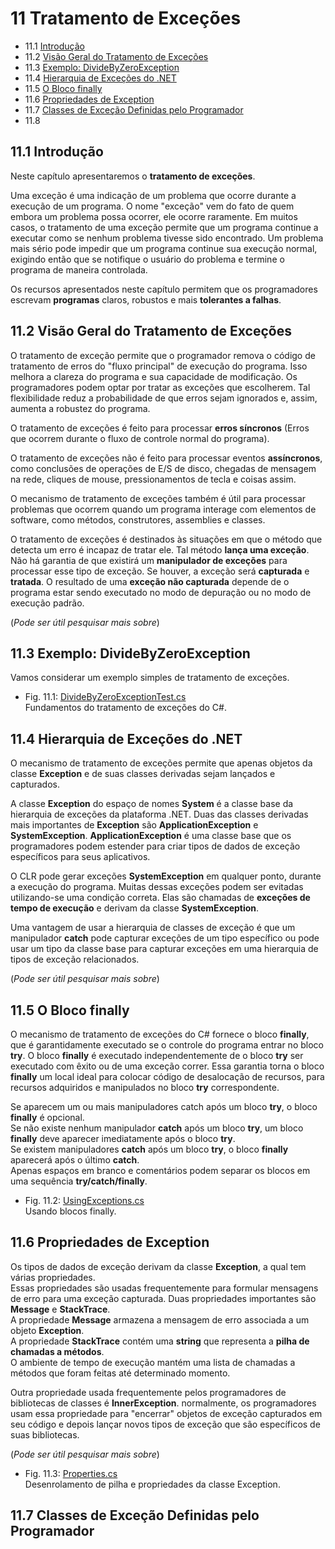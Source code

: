 # 11 Tratamento de Exceções

- 11.1 [Introdução](#111-introdução)
- 11.2 [Visão Geral do Tratamento de Exceções](#112-visão-geral-do-tratamento-de-exceções)
- 11.3 [Exemplo: DivideByZeroException](#113-exemplo-dividebyzeroexception)
- 11.4 [Hierarquia de Exceções do .NET](#114-hierarquia-de-exceções-do-net)
- 11.5 [O Bloco finally](#115-o-bloco-finally)
- 11.6 [Propriedades de Exception](#116-propriedades-de-exception)
- 11.7 [Classes de Exceção Definidas pelo Programador](#117-classes-de-exceção-definidas-pelo-programador)
- 11.8

## 11.1 Introdução

Neste capítulo apresentaremos o **tratamento de exceções**.

Uma exceção é uma indicação de um problema que ocorre durante a execução de um programa.
O nome "exceção" vem do fato de quem embora um problema possa ocorrer, ele ocorre raramente.
Em muitos casos, o tratamento de uma exceção permite que um programa continue a executar como se nenhum problema tivesse sido encontrado.
Um problema mais sério pode impedir que um programa continue sua execução normal,
exigindo então que se notifique o usuário do problema e termine o programa de maneira controlada.

Os recursos apresentados neste capítulo permitem que os programadores escrevam **programas** claros, robustos e mais **tolerantes a falhas**.

## 11.2 Visão Geral do Tratamento de Exceções

O tratamento de exceção permite que o programador remova o código de tratamento de erros do "fluxo principal" de execução do programa.
Isso melhora a clareza do programa e sua capacidade de modificação.
Os programadores podem optar por tratar as exceções que escolherem.
Tal flexibilidade reduz a probabilidade de que erros sejam ignorados e, assim, aumenta a robustez do programa.

O tratamento de exceções é feito para processar **erros síncronos** (Erros que ocorrem durante o fluxo de controle normal do programa).

O tratamento de exceções não é feito para processar eventos **assíncronos**, como conclusões de operações de E/S de disco,
chegadas de mensagem na rede, cliques de mouse, pressionamentos de tecla e coisas assim.

O mecanismo de tratamento de exceções também é útil para processar problemas que ocorrem quando um programa interage com elementos de software,
como métodos, construtores, assemblies e classes.

O tratamento de exceções é destinados às situações em que o método que detecta um erro é incapaz de tratar ele.
Tal método **lança uma exceção**. Não há garantia de que existirá um **manipulador de exceções** para processar esse tipo de exceção. Se houver, a exceção será **capturada** e **tratada**.
O resultado de uma **exceção não capturada** depende de o programa estar sendo executado no modo de depuração ou no modo de execução padrão.

(*Pode ser útil pesquisar mais sobre*)

## 11.3 Exemplo: DivideByZeroException

Vamos considerar um exemplo simples de tratamento de exceções.

- Fig. 11.1: [DivideByZeroExceptionTest.cs](./Fig-11.01%20-%20DivideByZeroExceptionTest.cs)\
Fundamentos do tratamento de exceções do C#.

## 11.4 Hierarquia de Exceções do .NET

O mecanismo de tratamento de exceções permite que apenas objetos da classe **Exception** e de suas classes derivadas sejam lançados e capturados.

A classe **Exception** do espaço de nomes **System** é a classe base da hierarquia de exceções da plataforma .NET.
Duas das classes derivadas mais importantes de **Exception** são **ApplicationException** e **SystemException**.
**ApplicationException** é uma classe base que os programadores podem estender para criar tipos de dados de exceção específicos para seus aplicativos.

O CLR pode gerar exceções **SystemException** em qualquer ponto, durante a execução do programa.
Muitas dessas exceções podem ser evitadas utilizando-se uma condição correta. Elas são chamadas de **exceções de tempo de execução** e derivam da classe **SystemException**.

Uma vantagem de usar a hierarquia de classes de exceção é que um manipulador **catch**
pode capturar exceções de um tipo específico ou pode usar um tipo da classe base para
capturar exceções em uma hierarquia de tipos de exceção relacionados.

(*Pode ser útil pesquisar mais sobre*)

## 11.5 O Bloco finally

O mecanismo de tratamento de exceções do C# fornece o bloco **finally**,
que é garantidamente executado se o controle do programa entrar no bloco **try**.
O bloco **finally** é executado independentemente de o bloco **try** ser executado com êxito ou de uma exceção correr.
Essa garantia torna o bloco **finally** um local ideal para colocar código de desalocação de recursos, para recursos adquiridos e manipulados no bloco **try** correspondente.

Se aparecem um ou mais manipuladores catch após um bloco **try**, o bloco **finally** é opcional.\
Se não existe nenhum manipulador **catch** após um bloco **try**, um bloco **finally** deve aparecer imediatamente após o bloco **try**.\
Se existem manipuladores **catch** após um bloco **try**, o bloco **finally** aparecerá após o último **catch**.\
Apenas espaços em branco e comentários podem separar os blocos em uma sequência **try/catch/finally**.

- Fig. 11.2: [UsingExceptions.cs](./Fig-11.02%20-%20UsingException.cs)\
Usando blocos finally.

## 11.6 Propriedades de Exception

Os tipos de dados de exceção derivam da classe **Exception**, a qual tem várias propriedades.\
Essas propriedades são usadas frequentemente para formular mensagens de erro para uma exceção capturada.
Duas propriedades importantes são **Message** e **StackTrace**.\
A propriedade **Message** armazena a mensagem de erro associada a um objeto **Exception**.\
A propriedade **StackTrace** contém uma **string** que representa a **pilha de chamadas a métodos**.\
O ambiente de tempo de execução mantém uma lista de chamadas a métodos que foram feitas até determinado momento.

Outra propriedade usada frequentemente pelos programadores de bibliotecas de classes é **InnerException**.
normalmente, os programadores usam essa propriedade para "encerrar" objetos de exceção capturados em seu código
e depois lançar novos tipos de exceção que são específicos de suas bibliotecas.

(*Pode ser útil pesquisar mais sobre*)

- Fig. 11.3: [Properties.cs](./Fig-11.03%20-%20Properties.cs)\
Desenrolamento de pilha e propriedades da classe Exception.

## 11.7 Classes de Exceção Definidas pelo Programador
